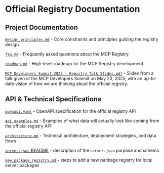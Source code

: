 # Official Registry Documentation

## Project Documentation

[`design_principles.md`](./design_principles.md) - Core constraints and principles guiding the registry design

[`faq.md`](./faq.md) - Frequently asked questions about the MCP Registry

[`roadmap.md`](./roadmap.md) - High-level roadmap for the MCP Registry development

[`MCP Developers Summit 2025 - Registry Talk Slides.pdf`](./MCP%20Developers%20Summit%202025%20-%20Registry%20Talk%20Slides.pdf) - Slides from a talk given at the MCP Developers Summit on May 23, 2025, with an up-to-date vision of how we are thinking about the official registry.

## API & Technical Specifications

[`openapi.yaml`](./openapi.yaml) - OpenAPI specification for the official registry API

[`api_examples.md`](./api_examples.md) - Examples of what data will actually look like coming from the official registry API

[`architecture.md`](./architecture.md) - Technical architecture, deployment strategies, and data flows

[`server.json` README](./server-json/README.md) - description of the `server.json` purpose and schema

[`new_package_registry.md`](./new_package_registry.md) - steps to add a new package registry for local server packages
